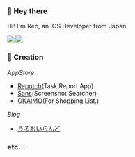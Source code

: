 ### 👋 Hey there

Hi! I'm Reo, an iOS Developer from Japan.

<a href="https://github.com/uruly">
  <img align="left" src="https://github-readme-stats.vercel.app/api?username=uruly&count_private=true&show_icons=true" />
</a>
<a href="https://github.com/uruly">
  <img src="https://github-readme-stats.vercel.app/api/top-langs/?username=uruly" />
</a>


### 📱 Creation

*AppStore*



- [Repotch](https://apps.apple.com/us/app/repotch/id1537512055)(Task Report App)
- [Sans](https://apps.apple.com/us/app/sans-screenshot-searcher/id1549792968)(Screenshot Searcher)
- [OKAIMO](https://apps.apple.com/us/app/okaimo/id1470819105)(For Shopping List.)


*Blog*

- [うるおいらんど](https://uruly.xyz/)

### etc...




<!--
**uruly/uruly** is a ✨ _special_ ✨ repository because its `README.md` (this file) appears on your GitHub profile.

Here are some ideas to get you started:

- 🔭 I’m currently working on ...
- 🌱 I’m currently learning ...
- 👯 I’m looking to collaborate on ...
- 🤔 I’m looking for help with ...
- 💬 Ask me about ...
- 📫 How to reach me: ...
- 😄 Pronouns: ...
- ⚡ Fun fact: ...
-->
